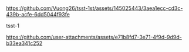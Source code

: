 # 

https://github.com/Vuong26/tsst-1st/assets/145025443/3aea1ecc-cd3c-439b-acfe-6dd5044f93fe

tsst-1



https://github.com/user-attachments/assets/e71b8fd7-3e71-4f9d-9d9d-b33ea341c252

